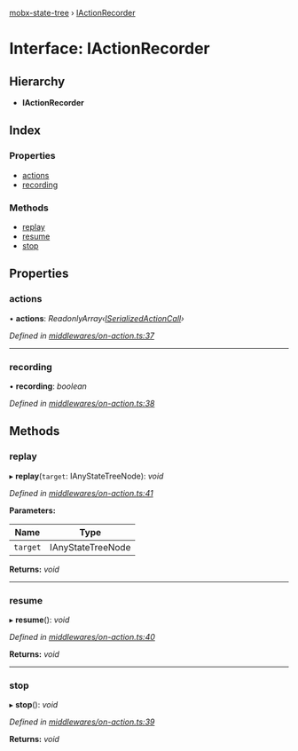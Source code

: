 [mobx-state-tree](../README.md) › [IActionRecorder](iactionrecorder.md)

# Interface: IActionRecorder

## Hierarchy

* **IActionRecorder**

## Index

### Properties

* [actions](iactionrecorder.md#actions)
* [recording](iactionrecorder.md#recording)

### Methods

* [replay](iactionrecorder.md#replay)
* [resume](iactionrecorder.md#resume)
* [stop](iactionrecorder.md#stop)

## Properties

###  actions

• **actions**: *ReadonlyArray‹[ISerializedActionCall](iserializedactioncall.md)›*

*Defined in [middlewares/on-action.ts:37](https://github.com/mobxjs/mobx-state-tree/blob/6b966be0/packages/mobx-state-tree/src/middlewares/on-action.ts#L37)*

___

###  recording

• **recording**: *boolean*

*Defined in [middlewares/on-action.ts:38](https://github.com/mobxjs/mobx-state-tree/blob/6b966be0/packages/mobx-state-tree/src/middlewares/on-action.ts#L38)*

## Methods

###  replay

▸ **replay**(`target`: IAnyStateTreeNode): *void*

*Defined in [middlewares/on-action.ts:41](https://github.com/mobxjs/mobx-state-tree/blob/6b966be0/packages/mobx-state-tree/src/middlewares/on-action.ts#L41)*

**Parameters:**

Name | Type |
------ | ------ |
`target` | IAnyStateTreeNode |

**Returns:** *void*

___

###  resume

▸ **resume**(): *void*

*Defined in [middlewares/on-action.ts:40](https://github.com/mobxjs/mobx-state-tree/blob/6b966be0/packages/mobx-state-tree/src/middlewares/on-action.ts#L40)*

**Returns:** *void*

___

###  stop

▸ **stop**(): *void*

*Defined in [middlewares/on-action.ts:39](https://github.com/mobxjs/mobx-state-tree/blob/6b966be0/packages/mobx-state-tree/src/middlewares/on-action.ts#L39)*

**Returns:** *void*

